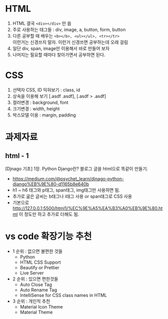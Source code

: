 # HTML

1. HTML 결국 `<div></div>` 만 씀
2. 주로 사용하는 태그들 : div, image, a, button, form, button
3. 다른 공부할 때 배우는 `<b></b>, <ul></ul>, <tr></tr>`  
   이런거는 신경쓰지 말자. 이런거 신경쓰면 공부하는데 오래 걸림
4. 일단 div, span, image만 이용해서 바로 만들어 보자
5. 나머지는 필요할 때마다 찾아가면서 공부하면 된다.

# CSS

1. 선택자 CSS, ID 익혀보기 : class, id
2. 상속을 이용해 보기 [.asdf .asdf], [.asdf > .asdf]
3. 컬러변경 : background, font
4. 크기변경 : width, height
5. 박스모델 이용 : margin, padding

# 과제자료

## html - 1

[Djnago 기초] 1장. Python Django란? 블로그 글을 html으로 똑같이 만들기.

- https://medium.com/@psychet_learn/djnago-python-django%EB%9E%80-d1165b8e640b
- h1 ~ h6 태그와 p태그, span태그, img태그만 사용하면 됨.
- 추가로 굶은 글씨는 b태그나 i태그 사용 or span태그로 CSS 사용
- 기본으로 http://127.0.0.1:5500/html1/%EC%9E%A5%EA%B3%A0%EB%9E%80.html 이 정도만 하고 추가로 더해도 됨.

# vs code 확장기능 추천
- 1 순위 : 없으면 불편한 것들
  - Python
  - HTML CSS Support
  - Beautify or Prettier
  - Live Server
- 2 순위 : 있으면 편한것들
  - Auto Close Tag
  - Auto Rename Tag
  - IntelliSense for CSS class names in HTML
- 3 순위 : 개인적 추천
  - Material Icon Theme
  - Material Theme

